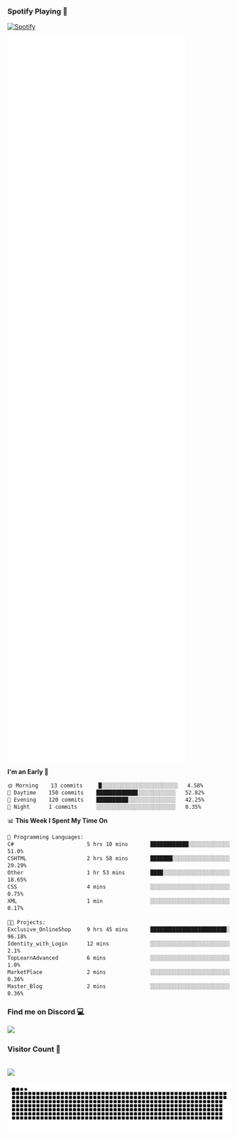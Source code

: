 ### Spotify Playing 🎵
[![Spotify](https://spotify-livestats-callme-milad.vercel.app/api/spotify)](https://open.spotify.com/user/314mrt6dxn5cqoxklh3thbwlr6by)

<img align="center" src="/github-metrics.svg" alt="Metrics" width="400">

<!--START_SECTION:waka-->
**I'm an Early 🐤** 

```text
🌞 Morning    13 commits     █░░░░░░░░░░░░░░░░░░░░░░░░   4.58% 
🌆 Daytime    150 commits    █████████████░░░░░░░░░░░░   52.82% 
🌃 Evening    120 commits    ██████████░░░░░░░░░░░░░░░   42.25% 
🌙 Night      1 commits      ░░░░░░░░░░░░░░░░░░░░░░░░░   0.35%

```


📊 **This Week I Spent My Time On** 

```text
💬 Programming Languages: 
C#                       5 hrs 10 mins       ████████████░░░░░░░░░░░░░   51.0% 
CSHTML                   2 hrs 58 mins       ███████░░░░░░░░░░░░░░░░░░   29.29% 
Other                    1 hr 53 mins        ████░░░░░░░░░░░░░░░░░░░░░   18.65% 
CSS                      4 mins              ░░░░░░░░░░░░░░░░░░░░░░░░░   0.75% 
XML                      1 min               ░░░░░░░░░░░░░░░░░░░░░░░░░   0.17%

🐱‍💻 Projects: 
Exclusive_OnlineShop     9 hrs 45 mins       ████████████████████████░   96.18% 
Identity_with_Login      12 mins             ░░░░░░░░░░░░░░░░░░░░░░░░░   2.1% 
TopLearnAdvanced         6 mins              ░░░░░░░░░░░░░░░░░░░░░░░░░   1.0% 
MarketPlace              2 mins              ░░░░░░░░░░░░░░░░░░░░░░░░░   0.36% 
Master_Blog              2 mins              ░░░░░░░░░░░░░░░░░░░░░░░░░   0.36%

```


<!--END_SECTION:waka-->

### Find me on Discord 💻
<a href="https://discord.gg/pQVcABAxAy" rel="nofollow"> 
  <img src="https://discord.c99.nl/widget/theme-3/977957889358573609.png" data-canonical-src="https://discord.c99.nl/widget/theme-3/977957889358573609.png" style="max-width: 100%;"></a>

### Visitor Count 🔢
<p align="left"> 
  <br>
  <img src="https://profile-counter.glitch.me/callme-devil/count.svg" />
</p>

<img src="https://github.com/callme-devil/callme-devil/blob/output/github-contribution-grid-snake.svg" alt="snake" style="max-width: 100%;">
